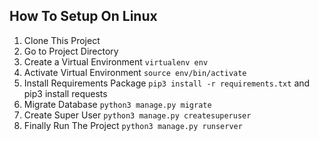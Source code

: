 
## How To Setup On Linux
1. Clone This Project 
2. Go to Project Directory 
3. Create a Virtual Environment `virtualenv env`
4. Activate Virtual Environment `source env/bin/activate`
5. Install Requirements Package `pip3 install -r requirements.txt` and pip3 install requests
6. Migrate Database `python3 manage.py migrate`
7. Create Super User `python3 manage.py createsuperuser`
8. Finally Run The Project `python3 manage.py runserver`


